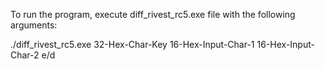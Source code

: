 To run the program, execute diff_rivest_rc5.exe file with the following arguments:

./diff_rivest_rc5.exe 32-Hex-Char-Key 16-Hex-Input-Char-1 16-Hex-Input-Char-2 e/d

